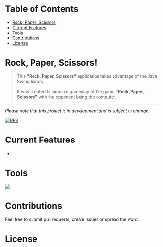 # Table of Contents
* [Rock, Paper, Scissors](#rock-paper-scissors)
* [Current Features](#current-features)
* [Tools](#tools)
* [Contributions](#contributions)
* [License](#license)

# <a name="rock-paper-scissors"></a> Rock, Paper, Scissors!
> This <b>"Rock, Paper, Scissors"</b> application takes advantage of the Java Swing library.
<br><br>
It was created to simulate gameplay of the game <b>"Rock, Paper, Scissors"</b> with the opponent being the computer.
> <hr>
*Please note that this project is in development and is subject to change.*

<a href="https://ibb.co/KyvjPWb"><img src="https://i.ibb.co/dKY0TDj/RPS.png" alt="RPS" border="0"></a>

# <a name="current-features"></a> Current Features
 *

# <a name="tools"></a> Tools
 <a href="https://github.com/Kawonz/rock-paper-scissors"><img src="https://forthebadge.com/images/badges/made-with-java.svg"></a>

# <a name="contributions"></a> Contributions
Feel free to submit pull requests, create issues or spread the word.

# <a name="license"></a> License
